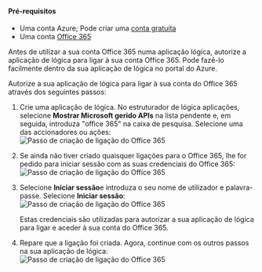 #### <a name="prerequisites"></a>Pré-requisitos
- Uma conta Azure; Pode criar uma [conta gratuita](https://azure.microsoft.com/free)
- Uma conta [Office 365](https://office365.com)  

Antes de utilizar a sua conta Office 365 numa aplicação lógica, autorize a aplicação de lógica para ligar à sua conta Office 365. Pode fazê-lo facilmente dentro da sua aplicação de lógica no portal do Azure.  

Autorize a sua aplicação de lógica para ligar à sua conta do Office 365 através dos seguintes passos:

1. Crie uma aplicação de lógica. No estruturador de lógica aplicações, selecione **Mostrar Microsoft gerido APIs** na lista pendente e, em seguida, introduza "office 365" na caixa de pesquisa. Selecione uma das accionadores ou ações:  
    ![Passo de criação de ligação do Office 365](./media/connectors-create-api-office365-outlook/office365-sendemail.png)  

2. Se ainda não tiver criado quaisquer ligações para o Office 365, lhe for pedido para iniciar sessão com as suas credenciais do Office 365:  
    ![Passo de criação de ligação do Office 365](./media/connectors-create-api-office365-outlook/office365-signin.png)  

3. Selecione **Iniciar sessão**e introduza o seu nome de utilizador e palavra-passe. Selecione **Iniciar sessão**:  
    ![Passo de criação de ligação do Office 365](./media/connectors-create-api-office365-outlook/office365-usernamepassword.png)

    Estas credenciais são utilizadas para autorizar a sua aplicação de lógica para ligar e aceder à sua conta do Office 365. 

4. Repare que a ligação foi criada. Agora, continue com os outros passos na sua aplicação de lógica:   
    ![Passo de criação de ligação do Office 365](./media/connectors-create-api-office365-outlook/office365-sendemailproperties.png)  
  